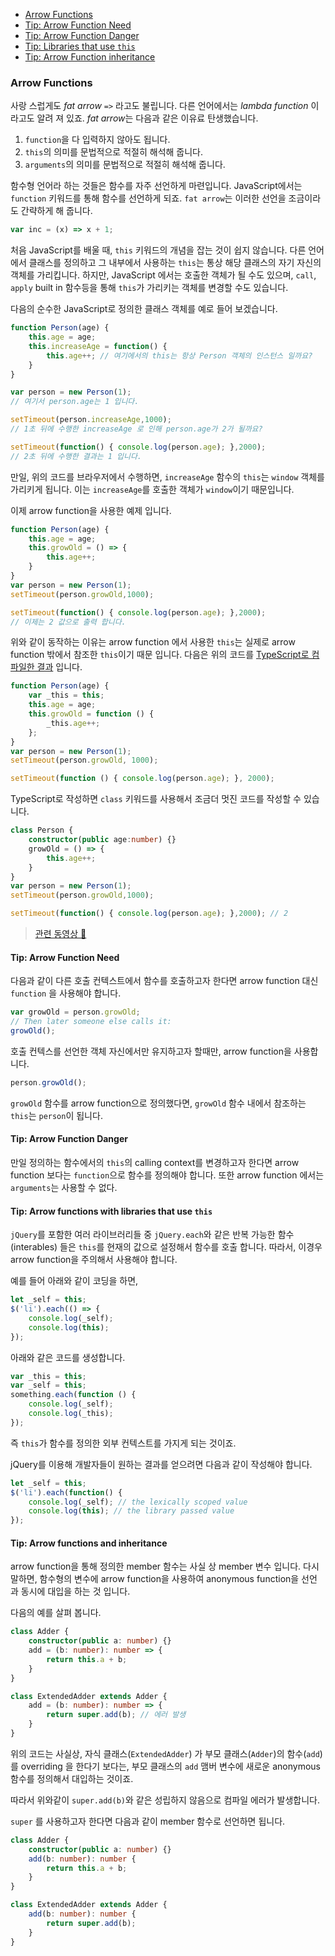 * [Arrow Functions](#arrow-functions)
* [Tip: Arrow Function Need](#tip-arrow-function-need)
* [Tip: Arrow Function Danger](#tip-arrow-function-danger)
* [Tip: Libraries that use `this`](#tip-arrow-functions-with-libraries-that-use-this)
* [Tip: Arrow Function inheritance](#tip-arrow-functions-and-inheritance)

### Arrow Functions

사랑 스럽게도 *fat arrow* `=>` 라고도 불립니다. 다른 언어에서는 *lambda function* 이라고도 알려 져 있죠.
*fat arrow*는 다음과 같은 이유료 탄생했습니다.
1. `function`을 다 입력하지 않아도 됩니다.
1. `this`의 의미를 문법적으로 적절히 해석해 줍니다.
1. `arguments`의 의미를 문법적으로 적절히 해석해 줍니다.

함수형 언어라 하는 것들은 함수를 자주 선언하게 마련입니다. JavaScript에서는 `function` 키워드를 통해 함수를 선언하게 되죠. `fat arrow`는 이러한 선언을 조금이라도 간략하게 해 줍니다.
```ts
var inc = (x) => x + 1;
```

처음 JavaScript를 배울 때, `this` 키워드의 개념을 잡는 것이 쉽지 않습니다. 다른 언어에서 클래스를 정의하고 그 내부에서 사용하는 `this`는 통상 해당 클래스의 자기 자신의 객체를 가리킵니다. 하지만, JavaScript 에서는 호출한 객체가 될 수도 있으며, `call`, `apply` built in 함수등을 통해 `this`가 가리키는 객체를 변경할 수도 있습니다.

다음의 순수한 JavaScript로 정의한 클래스 객체를 예로 들어 보겠습니다.

```ts
function Person(age) {
    this.age = age;
    this.increaseAge = function() {
        this.age++; // 여기에서의 this는 항상 Person 객체의 인스턴스 일까요?
    }
}

var person = new Person(1);
// 여기서 person.age는 1 입니다.

setTimeout(person.increaseAge,1000);
// 1초 뒤에 수행한 increaseAge 로 인해 person.age가 2가 될까요?

setTimeout(function() { console.log(person.age); },2000);
// 2초 뒤에 수행한 결과는 1 입니다.
```

만일, 위의 코드를 브라우저에서 수행하면, `increaseAge` 함수의 `this`는 `window` 객체를 가리키게 됩니다. 이는 `increaseAge`를 호출한 객체가 `window`이기 때문입니다.

이제 arrow function을 사용한 예제 입니다.

```ts
function Person(age) {
    this.age = age;
    this.growOld = () => {
        this.age++;
    }
}
var person = new Person(1);
setTimeout(person.growOld,1000);

setTimeout(function() { console.log(person.age); },2000);
// 이제는 2 값으로 출력 합니다.
```
위와 같이 동작하는 이유는 arrow function 에서 사용한 `this`는 실제로 arrow function 밖에서 참조한 `this`이기 때문 입니다.
다음은 위의 코드를 [TypeScript로 컴파일한 결과](https://goo.gl/gtrWUR) 입니다.
```ts
function Person(age) {
    var _this = this;
    this.age = age;
    this.growOld = function () {
        _this.age++;
    };
}
var person = new Person(1);
setTimeout(person.growOld, 1000);

setTimeout(function () { console.log(person.age); }, 2000);
```

TypeScript로 작성하면 `class` 키워드를 사용해서 조금더 멋진 코드를 작성할 수 있습니다.

```ts
class Person {
    constructor(public age:number) {}
    growOld = () => {
        this.age++;
    }
}
var person = new Person(1);
setTimeout(person.growOld,1000);

setTimeout(function() { console.log(person.age); },2000); // 2
```

> [관련 동영상 🌹](https://egghead.io/lessons/typescript-make-usages-of-this-safe-in-class-methods)

#### Tip: Arrow Function Need

다음과 같이 다른 호출 컨텍스트에서 함수를 호출하고자 한다면 arrow function 대신  `function` 을 사용해야 합니다.

```ts
var growOld = person.growOld;
// Then later someone else calls it:
growOld();
```

호출 컨텍스를 선언한 객체 자신에서만 유지하고자 할때만, arrow function을 사용합니다.
```ts
person.growOld();
```
`growOld` 함수를 arrow function으로 정의했다면, `growOld` 함수 내에서 참조하는 `this`는 `person`이 됩니다.

#### Tip: Arrow Function Danger

만일 정의하는 함수에서의 `this`의 calling context를 변경하고자 한다면 arrow function 보다는 `function`으로 함수를 정의해야 합니다. 또한 arrow function 에서는  `arguments`는 사용할 수 없다.

#### Tip: Arrow functions with libraries that use `this`
`jQuery`를 포함한 여러 라이브러리들 중 `jQuery.each`와 같은 반복 가능한 함수(interables) 들은 `this`를 현재의 값으로 설정해서 함수를 호출 합니다.
따라서, 이경우 arrow function을 주의해서 사용해야 합니다.

예를 들어 아래와 같이 코딩을 하면,
```ts
let _self = this;
$('li').each(() => {
    console.log(_self);
    console.log(this);
});
```

아래와 같은 코드를 생성합니다.
```ts
var _this = this;
var _self = this;
something.each(function () {
    console.log(_self);
    console.log(_this);
});
```

즉 `this`가 함수를 정의한 외부 컨텍스트를 가지게 되는 것이죠.

jQuery를 이용해 개발자들이 원하는 결과를 얻으려면 다음과 같이 작성해야 합니다.
```ts
let _self = this;
$('li').each(function() {
    console.log(_self); // the lexically scoped value
    console.log(this); // the library passed value
});
```

#### Tip: Arrow functions and inheritance

arrow function을 통해 정의한 member 함수는 사실 상 member 변수 입니다.
다시말하면, 함수형의 변수에 arrow function을 사용하여 anonymous function을 선언 과 동시에 대입을 하는 것 입니다.

다음의 예를 살펴 봅니다.
```ts
class Adder {
    constructor(public a: number) {}
    add = (b: number): number => {
        return this.a + b;
    }
}

class ExtendedAdder extends Adder {
    add = (b: number): number => {
        return super.add(b); // 에러 발생
    }
}
```

위의 코드는 사실상, 자식 클래스(`ExtendedAdder`) 가 부모 클래스(`Adder`)의 함수(`add`)를 overriding 을 한다기 보다는, 부모 클래스의 `add` 맴버 변수에 새로운 anonymous 함수를 정의해서 대입하는 것이죠.

따라서 위와같이 `super.add(b)`와 같은 성립하지 않음으로 컴파일 에러가 발생합니다.

`super` 를 사용하고자 한다면 다음과 같이 member 함수로 선언하면 됩니다.

```ts
class Adder {
    constructor(public a: number) {}
    add(b: number): number {
        return this.a + b;
    }
}

class ExtendedAdder extends Adder {
    add(b: number): number {
        return super.add(b);
    }
}
```
